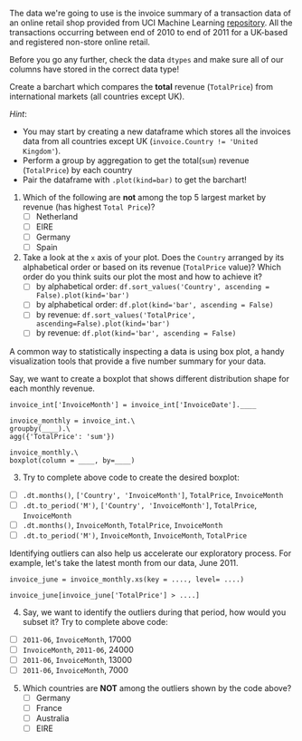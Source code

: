 The data we're going to use is the invoice summary of a transaction data of an online retail shop provided from UCI Machine Learning [repository](https://archive.ics.uci.edu/ml/datasets/online+retail). All the transactions occurring between end of 2010 to end of 2011 for a UK-based and registered non-store online retail.

Before you go any further, check the data `dtypes` and make sure all of our columns have stored in the correct data type!

Create a barchart which compares the **total** revenue (`TotalPrice`) from international markets (all countries except UK).

*Hint*:
- You may start by creating a new dataframe which stores all the invoices data from all countries except UK (`invoice.Country != 'United Kingdom'`).
- Perform a group by aggregation to get the total(`sum`) revenue (`TotalPrice`) by each country
- Pair the dataframe with `.plot(kind=bar)` to get the barchart!

1. Which of the following are **not** among the top 5 largest market by revenue (has highest `Total Price`)?
    - [ ] Netherland
    - [ ] EIRE
    - [ ] Germany
    - [ ] Spain

2. Take a look at the `x` axis of your plot. Does the `Country` arranged by its alphabetical order or based on its revenue (`TotalPrice` value)? Which order do you think suits our plot the most and how to achieve it?
    - [ ] by alphabetical order: `df.sort_values('Country', ascending = False).plot(kind='bar')`
    - [ ] by alphabetical order: `df.plot(kind='bar', ascending = False)`
    - [ ] by revenue: `df.sort_values('TotalPrice', ascending=False).plot(kind='bar')`
    - [ ] by revenue: `df.plot(kind='bar', ascending = False)` 

A common way to statistically inspecting a data is using box plot, a handy visualization tools that provide a five number summary for your data.

Say, we want to create a boxplot that shows different distribution shape for each monthly revenue. 

```
invoice_int['InvoiceMonth'] = invoice_int['InvoiceDate'].____

invoice_monthly = invoice_int.\
groupby(____).\
agg({'TotalPrice': 'sum'})

invoice_monthly.\
boxplot(column = ____, by=____)
```

3. Try to complete above code to create the desired boxplot:
 - [ ] `.dt.months()`, `['Country', 'InvoiceMonth']`, `TotalPrice`, `InvoiceMonth`
 - [ ] `.dt.to_period('M')`, `['Country', 'InvoiceMonth']`, `TotalPrice`, `InvoiceMonth`
 - [ ] `.dt.months()`, `InvoiceMonth`, `TotalPrice`, `InvoiceMonth`
 - [ ] `.dt.to_period('M')`, `InvoiceMonth`, `InvoiceMonth`, `TotalPrice`

Identifying outliers can also help us accelerate our exploratory process. For example, let's take the latest month from our data, June 2011. 

```
invoice_june = invoice_monthly.xs(key = ...., level= ....)

invoice_june[invoice_june['TotalPrice'] > ....]

```

4. Say, we want to identify the outliers during that period, how would you subset it? Try to complete above code:
 - [ ] `2011-06`, `InvoiceMonth`, 17000
 - [ ] `InvoiceMonth`, `2011-06`, 24000
 - [ ] `2011-06`, `InvoiceMonth`, 13000
 - [ ] `2011-06`, `InvoiceMonth`, 7000

5. Which countries are **NOT** among the outliers shown by the code above?
   - [ ] Germany
   - [ ] France
   - [ ] Australia
   - [ ] EIRE